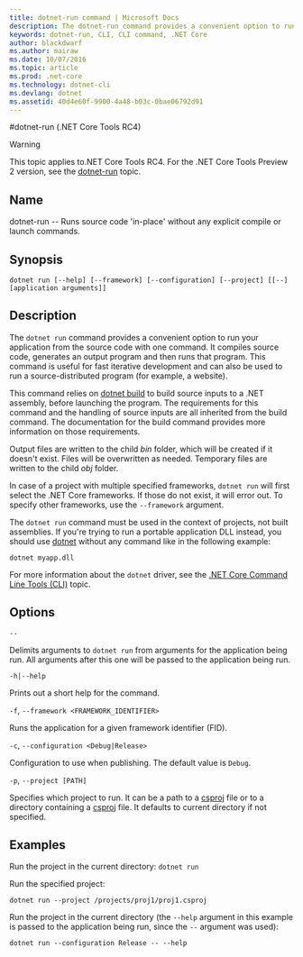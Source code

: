 ```yaml
---
title: dotnet-run command | Microsoft Docs
description: The dotnet-run command provides a convenient option to run your application from the source code.
keywords: dotnet-run, CLI, CLI command, .NET Core
author: blackdwarf
ms.author: mairaw
ms.date: 10/07/2016
ms.topic: article
ms.prod: .net-core
ms.technology: dotnet-cli
ms.devlang: dotnet
ms.assetid: 40d4e60f-9900-4a48-b03c-0bae06792d91
---
```


#dotnet-run (.NET Core Tools RC4)

> [!WARNING]
> This topic applies to.NET Core Tools RC4. For the .NET Core Tools Preview 2 version,
> see the [dotnet-run](../../tools/dotnet-run.md) topic.

## Name 

dotnet-run -- Runs source code 'in-place' without any explicit compile or launch commands.

## Synopsis

`dotnet run [--help] [--framework] [--configuration]
    [--project] [[--] [application arguments]]`

## Description
The `dotnet run` command provides a convenient option to run your application from the source code with one command. 
It compiles source code, generates an output program and then runs that program. 
This command is useful for fast iterative development and can also be used to run a source-distributed program (for example, a website).

This command relies on [dotnet build](dotnet-build.md) to build source inputs to a .NET assembly, before launching the program. 
The requirements for this command and the handling of source inputs are all inherited from the build command. 
The documentation for the build command provides more information on those requirements.

Output files are written to the child *bin* folder, which will be created if it doesn't exist. 
Files will be overwritten as needed. 
Temporary files are written to the child *obj* folder.  

In case of a project with multiple specified frameworks, `dotnet run` will first select the .NET Core frameworks. If those do not exist, it will error out. To specify other frameworks, use the `--framework` argument.

The `dotnet run` command must be used in the context of projects, not built assemblies. If you're trying to run a portable application DLL instead, you should use [dotnet](dotnet.md) without any command like in the following example:
 
`dotnet myapp.dll`

For more information about the `dotnet` driver, see the [.NET Core Command Line Tools (CLI)](index.md) topic.

## Options

`--`

Delimits arguments to `dotnet run` from arguments for the application being run. 
All arguments after this one will be passed to the application being run. 

`-h|--help`

Prints out a short help for the command.

`-f`, `--framework <FRAMEWORK_IDENTIFIER>`

Runs the application for a given framework identifier (FID). 

`-c`, `--configuration <Debug|Release>`

Configuration to use when publishing. The default value is `Debug`.

`-p`, `--project [PATH]`

Specifies which project to run. 
It can be a path to a [csproj](csproj.md) file or to a directory containing a [csproj](csproj.md) file. It defaults to
current directory if not specified. 

## Examples

Run the project in the current directory:
`dotnet run` 

Run the specified project:

`dotnet run --project /projects/proj1/proj1.csproj`

Run the project in the current directory (the `--help` argument in this example is passed to the application being run, since the `--` argument was used):

`dotnet run --configuration Release -- --help`
